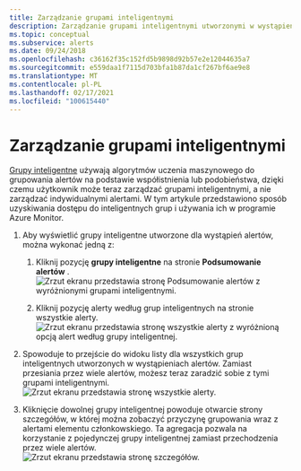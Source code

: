 ```yaml
---
title: Zarządzanie grupami inteligentnymi
description: Zarządzanie grupami inteligentnymi utworzonymi w wystąpieniach alertów
ms.topic: conceptual
ms.subservice: alerts
ms.date: 09/24/2018
ms.openlocfilehash: c36162f35c152fd5b9898d92b57e2e12044635a7
ms.sourcegitcommit: e559daa1f7115d703bfa1b87da1cf267bf6ae9e8
ms.translationtype: MT
ms.contentlocale: pl-PL
ms.lasthandoff: 02/17/2021
ms.locfileid: "100615440"
---
```

# <a name="manage-smart-groups"></a>Zarządzanie grupami inteligentnymi

[Grupy inteligentne](../platform/alerts-smartgroups-overview.md?toc=%2fazure%2fazure-monitor%2ftoc.json) używają algorytmów uczenia maszynowego do grupowania alertów na podstawie współistnienia lub podobieństwa, dzięki czemu użytkownik może teraz zarządzać grupami inteligentnymi, a nie zarządzać indywidualnymi alertami. W tym artykule przedstawiono sposób uzyskiwania dostępu do inteligentnych grup i używania ich w programie Azure Monitor.

1. Aby wyświetlić grupy inteligentne utworzone dla wystąpień alertów, można wykonać jedną z:

     1. Kliknij pozycję **grupy inteligentne** na stronie **Podsumowanie alertów** .    
    ![Zrzut ekranu przedstawia stronę Podsumowanie alertów z wyróżnionymi grupami inteligentnymi.](./media/alerts-managing-smart-groups/sg-alerts-summary.jpg)
    
     1. Kliknij pozycję alerty według grup inteligentnych na stronie wszystkie alerty.   
     ![Zrzut ekranu przedstawia stronę wszystkie alerty z wyróżnioną opcją alert według grupy inteligentnej.](./media/alerts-managing-smart-groups/sg-all-alerts.jpg)

2. Spowoduje to przejście do widoku listy dla wszystkich grup inteligentnych utworzonych w wystąpieniach alertów. Zamiast przesiania przez wiele alertów, możesz teraz zaradzić sobie z tymi grupami inteligentnymi.   
![Zrzut ekranu przedstawia stronę wszystkie alerty.](./media/alerts-managing-smart-groups/sg-list.jpg)

3. Kliknięcie dowolnej grupy inteligentnej powoduje otwarcie strony szczegółów, w której można zobaczyć przyczynę grupowania wraz z alertami elementu członkowskiego. Ta agregacja pozwala na korzystanie z pojedynczej grupy inteligentnej zamiast przechodzenia przez wiele alertów.   
![Zrzut ekranu przedstawia stronę szczegółów.](./media/alerts-managing-smart-groups/sg-details.jpg)
